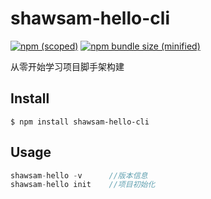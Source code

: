 # shawsam-hello-cli

[![npm (scoped)](https://img.shields.io/npm/v/shawsam-hello-cli.svg)](https://www.npmjs.com/package/shawsam-hello-cli)
[![npm bundle size (minified)](https://img.shields.io/bundlephobia/min/shawsam-hello-cli.svg)](https://www.npmjs.com/package/shawsam-hello-cli)

从零开始学习项目脚手架构建

## Install

```
$ npm install shawsam-hello-cli
```

## Usage

```js
shawsam-hello -v      //版本信息
shawsam-hello init    //项目初始化
```